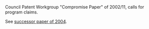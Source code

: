 Council Patent Workgroup \"Compromise Paper\" of 2002/11, calls for
program claims.

See [ successor paper of 2004](Cons0401En "wikilink").
